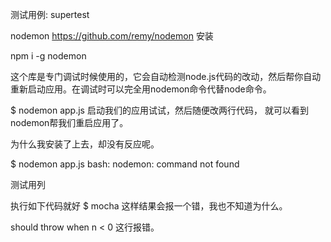 测试用例: supertest



nodemon https://github.com/remy/nodemon 安装

npm i -g nodemon

这个库是专门调试时候使用的，它会自动检测node.js代码的改动，然后帮你自动重新启动应用。在调试时可以完全用nodemon命令代替node命令。

$ nodemon app.js  启动我们的应用试试，然后随便改两行代码， 就可以看到nodemon帮我们重启应用了。

为什么我安装了上去，却没有反应呢。

$ nodemon app.js
bash: nodemon: command not found


测试用列


执行如下代码就好
$ mocha 
这样结果会报一个错，我也不知道为什么。

should throw when n < 0  这行报错。



